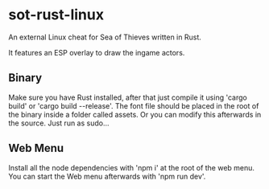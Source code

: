 # sot-rust-linux
An external Linux cheat for Sea of Thieves written in Rust.

It features an ESP overlay to draw the ingame actors.

## Binary

Make sure you have Rust installed, after that just compile it using 'cargo build' or 'cargo build --release'.
The font file should be placed in the root of the binary inside a folder called assets. Or you can modify this afterwards in the source.
Just run as sudo...


## Web Menu
Install all the node dependencies with 'npm i' at the root of the web menu.
You can start the Web menu afterwards with 'npm run dev'.
